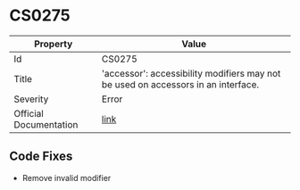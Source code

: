 # CS0275

| Property               | Value                                                                              |
| ---------------------- | ---------------------------------------------------------------------------------- |
| Id                     | CS0275                                                                             |
| Title                  | 'accessor': accessibility modifiers may not be used on accessors in an interface\. |
| Severity               | Error                                                                              |
| Official Documentation | [link](http://docs.microsoft.com/en-us/dotnet/csharp/misc/cs0275)                  |

## Code Fixes

* Remove invalid modifier
